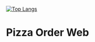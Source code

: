 [![Top Langs](https://github-readme-stats.vercel.app/api/top-langs/?organizationname=Let-s-Git-it&layout=pie)](https://github.com/anuraghazra/github-readme-stats)
# Pizza Order Web
